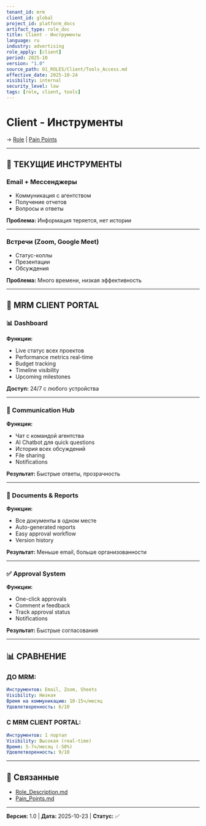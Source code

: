 ```yaml
---
tenant_id: mrm
client_id: global
project_id: platform_docs
artifact_type: role_doc
title: Client - Инструменты
language: ru
industry: advertising
role_apply: [client]
period: 2025-10
version: "1.0"
source_path: 01_ROLES/Client/Tools_Access.md
effective_date: 2025-10-24
visibility: internal
security_level: low
tags: [role, client, tools]
---
```


# Client - Инструменты

→ [Role](./Role_Description.md) | [Pain Points](./Pain_Points.md)

---

## 🔧 ТЕКУЩИЕ ИНСТРУМЕНТЫ

### Email + Мессенджеры
- Коммуникация с агентством
- Получение отчетов
- Вопросы и ответы

**Проблема:** Информация теряется, нет истории

---

### Встречи (Zoom, Google Meet)
- Статус-коллы
- Презентации
- Обсуждения

**Проблема:** Много времени, низкая эффективность

---

## 🤖 MRM CLIENT PORTAL

### 📊 Dashboard
**Функции:**
- Live статус всех проектов
- Performance metrics real-time
- Budget tracking
- Timeline visibility
- Upcoming milestones

**Доступ:** 24/7 с любого устройства

---

### 💬 Communication Hub
**Функции:**
- Чат с командой агентства
- AI Chatbot для quick questions
- История всех обсуждений
- File sharing
- Notifications

**Результат:** Быстрые ответы, прозрачность

---

### 📄 Documents & Reports
**Функции:**
- Все документы в одном месте
- Auto-generated reports
- Easy approval workflow
- Version history

**Результат:** Меньше email, больше организованности

---

### ✅ Approval System
**Функции:**
- One-click approvals
- Comment и feedback
- Track approval status
- Notifications

**Результат:** Быстрые согласования

---

## 📊 СРАВНЕНИЕ

### ДО MRM:
```yaml
Инструментов: Email, Zoom, Sheets
Visibility: Низкая
Время на коммуникацию: 10-15ч/месяц
Удовлетворенность: 6/10
```

### С MRM CLIENT PORTAL:
```yaml
Инструментов: 1 портал
Visibility: Высокая (real-time)
Время: 5-7ч/месяц (-50%)
Удовлетворенность: 9/10
```

---

## 🔗 Связанные

- [Role_Description.md](./Role_Description.md)
- [Pain_Points.md](./Pain_Points.md)

---

**Версия:** 1.0 | **Дата:** 2025-10-23 | **Статус:** ✅


